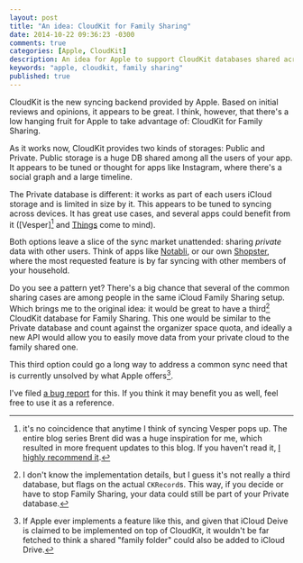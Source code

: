```yaml
---
layout: post
title: "An idea: CloudKit for Family Sharing"
date: 2014-10-22 09:36:23 -0300
comments: true
categories: [Apple, CloudKit]
description: An idea for Apple to support CloudKit databases shared across members of your family sharing setup
keywords: "apple, cloudkit, family sharing"
published: true
---
```

CloudKit is the new syncing backend provided by Apple. Based on initial reviews and opinions, it appears to be great. I think, however, that there's a low hanging fruit for Apple to take advantage of: CloudKit for Family Sharing.

As it works now, CloudKit provides two kinds of storages: Public and Private. Public storage is a huge DB shared among all the users of your app. It appears to be tuned or thought for apps like Instagram, where there's a social graph and a large timeline.

The Private database is different: it works as part of each users iCloud storage and is limited in size by it.
This appears to be tuned to syncing across devices. It has great use cases, and several apps could benefit from it ([Vesper][^Sync] and [Things] come to mind).

Both options leave a slice of the sync market unattended: sharing _private_ data with other users. Think of apps like [Notabli], or our own [Shopster], where the most requested feature is by far syncing with other members of your household. 

Do you see a pattern yet? There's a big chance that several of the common sharing cases are among people in the same iCloud Family Sharing setup. Which brings me to the original idea: it would be great to have a third[^NotReallyThird] CloudKit database for Family Sharing. This one would be similar to the Private database and count against the organizer space quota, and ideally a new API would allow you to easily move data from your private cloud to the family shared one.

This third option could go a long way to address a common sync need that is currently unsolved by what Apple offers[^SharedDrive].

I've filed [a bug report](http://www.openradar.me/18735070) for this. If you think it may benefit you as well, feel free to use it as a reference.

[Vesper]: https://itunes.apple.com/us/app/vesper/id655895325?mt=8
[Things]: https://itunes.apple.com/us/app/things/id284971781?mt=8
[Notabli]: https://itunes.apple.com/us/app/notabli-childhood-archive/id580644870?mt=8
[Shopster]: https://itunes.apple.com/us/app/shopster-geo-learning-groceries/id613223118?mt=8

[^Sync]: it's no coincidence that anytime I think of syncing Vesper pops up. The entire blog series Brent did was a huge inspiration for me, which resulted in more frequent updates to this blog. If you haven't read it, [I highly recommend it](http://inessential.com/vespersyncdiary).

[^SharedDrive]: If Apple ever implements a feature like this, and given that iCloud Deive is claimed to be implemented on top of CloudKit, it wouldn't be far fetched to think a shared "family folder" could also be added to iCloud Drive.

[^NotReallyThird]: I don't know the implementation details, but I guess it's not really a third database, but flags on the actual `CKRecord`s. This way, if you decide or have to stop Family Sharing, your data could still be part of your Private database.
